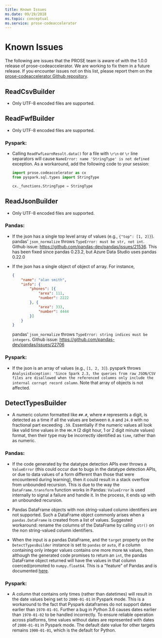 ```yaml
---
title: Known Issues
ms.date: 09/19/2018
ms.topic: conceptual
ms.service: prose-codeaccelerator
---
```


# Known Issues
The following are issues that the PROSE team is aware of with the 1.0.0 release of prose-codeaccelerator.  We are
working to fix them in a future release.  If you encounter issues not on this list, please report them on the
[prose-codeaccelerator Github repository](https://github.com/Microsoft/prose-codeaccelerator/issues).

## ReadCsvBuilder
- Only UTF-8 encoded files are supported.
  
## ReadFwfBuilder
- Only UTF-8 encoded files are supported.

### Pyspark:
- Calling `ReadFwfLearnResult.data()` for a file with `\r\n` or `\r` line separators will cause `NameError: name
  'StringType' is not defined` exception.  As a workaround, add the following code to your session:
  ```python
  import prose.codeaccelerator as cx
  from pyspark.sql.types import StringType

  cx._functions.StringType = StringType
  ```

  
## ReadJsonBuilder
- Only UTF-8 encoded files are supported.

### Pandas:
- If the json has a single top level array of values (e.g., `{"top": [1, 2]}`). pandas' `json_normalize` throws
  `TypeError: must be str, not int`. Github issue: https://github.com/pandas-dev/pandas/issues/21536. This has been
  fixed since pandas 0.23.2, but Azure Data Studio uses pandas 0.22.0

- If the json has a single object of object of array. For instance,
  ```json
  {
      "name": "alan smith",
      "info": {
          "phones": [{
              "area": 111,
              "number": 2222
          }, {
              "area": 333,
              "number": 4444
          }]
      }
  }
  ```
  pandas' `json_normalize` throws `TypeError: string indices must be integers`. Github issue:
  https://github.com/pandas-dev/pandas/issues/22706

### Pyspark:
- If the json is an array of values (e.g., `[1, 2, 3]`). pyspark throws `AnalysisException: 'Since Spark 2.3, the
  queries from raw JSON/CSV files are disallowed when the referenced columns only include the internal corrupt record
  column`. Note that array of objects is not affected.

## DetectTypesBuilder
- A numeric column formatted like `##.#`, where `#` represents a digit, is detected as a time if all the values are
  between `0.0` and `24.0` with no fractional part exceeding `.59`. Essentially if the numeric values all look like
  valid time values in the `HH.M` (2 digit hour, 1 or 2 digit minute values) format, then their type may be incorrectly
  identified as `time`, rather than as numeric.

### Pandas:
- If the code generated by the datatype detection APIs ever throws a `ValueError` (this could occur due to bugs in the
  datatype detection APIs, or due to data values of a form different than those that were encountered during learning),
  then it could result in a stack overflow from unbounded recursion. This is due to the way the `DataFrame.transform`
  function works in Pandas: `ValueError` is used internally to signal a failure and handle it. In the process, it ends
  up with an unbounded recursion.

- Pandas DataFrame objects with non string-valued column identifiers are not supported. Such a DataFrame object commonly
  arises when a `pandas.DataFrame` is created from a list of values. Suggested workaround: rename the columns of the
  DataFrame by calling `str()` on the non string-valued column identifiers.

- When the input is a pandas DataFrame, and the `target` property on the `DetectTypesBuilder` instance is set to
  `pandas` or `auto`, if a column containing only integer values contains one more more `NA` values, then although the
  generated code promises to return an `int`, the pandas DataFrame object returned will have the values in that column
  coerced/promoted to `numpy.float64`. This is a "feature" of Pandas and is documented
  [here](https://pandas.pydata.org/pandas-docs/stable/gotchas.html#nan-integer-na-values-and-na-type-promotions).

### Pyspark:
- A column that contains only times (rather than datetimes) will result in the date values being set to `2000-01-01` in
  Pyspark mode. This is a workaround to the fact that Pyspark dataframes do not support dates earlier than `1970-01-01`.
  Further a bug in Python 3.6 causes dates earlier than `1970-01-02` to be handled incorrectly. To ensure reliable
  operation across platforms, time values without dates are represented with dates of `2000-01-01` in Pyspark mode. The
  default date value for other targets remains `1900-01-01`, which is the default for Python.

